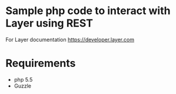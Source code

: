 # Sample php code to interact with Layer using REST 
For Layer documentation https://developer.layer.com

# Requirements
   * php 5.5
   * Guzzle
  


